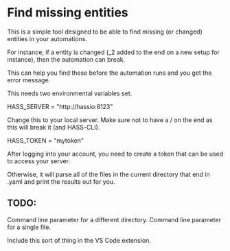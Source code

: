# Find missing entities 

This is a simple tool designed to be able to find missing (or changed) entities in your automations.

For instance, if a entity is changed (_2 added to the end on a new setup for instance), then the automation can break.

This can help you find these before the automation runs and you get the error message.

This needs two environmental variables set.

HASS_SERVER = "http://hassio:8123" 

Change this to your local server. Make sure not to have a / on the end as this will break it (and HASS-CLI).

HASS_TOKEN = "mytoken"

After logging into your account, you need to create a token that can be used to access your server.

Otherwise, it will parse all of the files in the current directory that end in .yaml and print the results out for you.

## TODO:

Command line parameter for a different directory.
Command line parameter for a single file.

Include this sort of thing in the VS Code extension.

